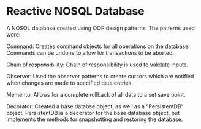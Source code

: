 # Reactive NOSQL Database

A NOSQL database created using OOP design patterns. The patterns used were: 

Command: Creates command objects for all operations on the database. Commands can be undone to allow for transactions to be aborted. 
  
Chain of responsibility: Chain of responsibility is used to validate inputs. 
  
Observer: Used the observer patterns to create cursors which are notified when changes are made to specified data entries. 
  
Memento: Allows for a complete rollback of all data to a set save point.
  
Decorator: Created a base databse object, as well as a "PersistentDB" object. PersistentDB is a decorator for the base database object, but implements the methods for snapshotting and restoring the database.
